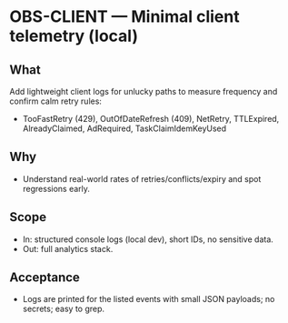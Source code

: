 # OBS-CLIENT — Minimal client telemetry (local)

## What
Add lightweight client logs for unlucky paths to measure frequency and confirm calm retry rules:
- TooFastRetry (429), OutOfDateRefresh (409), NetRetry, TTLExpired, AlreadyClaimed, AdRequired, TaskClaimIdemKeyUsed

## Why
- Understand real-world rates of retries/conflicts/expiry and spot regressions early.

## Scope
- In: structured console logs (local dev), short IDs, no sensitive data.
- Out: full analytics stack.

## Acceptance
- Logs are printed for the listed events with small JSON payloads; no secrets; easy to grep.
